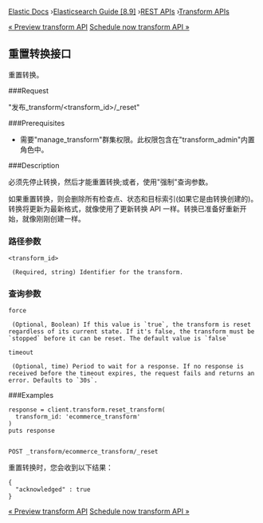 

[Elastic Docs](/guide/) ›[Elasticsearch Guide [8.9]](index.md) ›[REST
APIs](rest-apis.md) ›[Transform APIs](transform-apis.md)

[« Preview transform API](preview-transform.md) [Schedule now transform API
»](schedule-now-transform.md)

## 重置转换接口

重置转换。

###Request

"发布_transform/<transform_id>/_reset"

###Prerequisites

* 需要"manage_transform"群集权限。此权限包含在"transform_admin"内置角色中。

###Description

必须先停止转换，然后才能重置转换;或者，使用"强制"查询参数。

如果重置转换，则会删除所有检查点、状态和目标索引(如果它是由转换创建的)。转换将更新为最新格式，就像使用了更新转换 API 一样。转换已准备好重新开始，就像刚刚创建一样。

### 路径参数

`<transform_id>`

     (Required, string) Identifier for the transform. 

### 查询参数

`force`

     (Optional, Boolean) If this value is `true`, the transform is reset regardless of its current state. If it's false, the transform must be `stopped` before it can be reset. The default value is `false`
`timeout`

     (Optional, time) Period to wait for a response. If no response is received before the timeout expires, the request fails and returns an error. Defaults to `30s`. 

###Examples

    
    
    response = client.transform.reset_transform(
      transform_id: 'ecommerce_transform'
    )
    puts response
    
    
    POST _transform/ecommerce_transform/_reset

重置转换时，您会收到以下结果：

    
    
    {
      "acknowledged" : true
    }

[« Preview transform API](preview-transform.md) [Schedule now transform API
»](schedule-now-transform.md)
